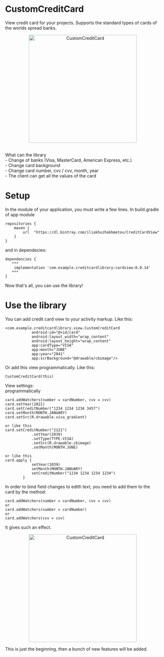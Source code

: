 # CustomCreditCard
View credit card for your projects. Supports the standard types of cards of the worlds spread banks.
<p align="center">
  <img src="https://media.giphy.com/media/eMsCaHHtTlGWvFlUVH/source.gif" width="350" title="CustomCreditCard">
</p>
<br>
What can the library <br>
- Change of banks (Visa, MasterCard, American Express, etc.)<br>
- Change card background<br>
- Change card number, cvv / cvv, month, year<br>
- The client can get all the values of the card<br>

<h1>Setup</h1>
In the module of your application, you must write a few lines. In build.gradle of app module

```
repositories { 
    maven {
        url  "https://dl.bintray.com/iliakhuzhakhmetov/CreditCardView"
    }
}
```
and in dependecies:
```
dependencies {
   ***
    implementation 'com.example.creditcardlibrary:cardview:0.0.14'
   ***
}
```
Now that's all, you can use the library!

<h1>Use the library</h1>
You can add credit card view to your activity markup. Like this:

```
<com.example.creditcardlibrary.view.CustomCreditCard
            android:id="@+id/card"
            android:layout_width="wrap_content"
            android:layout_height="wrap_content"
            app:cardType="VISA"
            app:month="JUNE"
            app:year="2041"
            app:scrBackground="@drawable/cbimage"/>
 ```
 
 Or add this view programmatically. Like this:
```
CustomCreditCard(this)
```

View settings: <br>
programmatically <br>
```
card.addWatchers(number = cardNumber, cvv = cvv)
card.setYear(2021)
card.setCreditNumber("1234 1234 1234 3457")
card.setMonth(MONTH.JANUARY)
card.setSrc(R.drawable.visa_gradient)

or like this
card.setCreditNumber("2121")
            .setYear(2039)
            .setType(TYPE.VISA)
            .setSrc(R.drawable.cbimage)
            .setMonth(MONTH.JUNE)
            
or like this
card.apply { 
            setYear(2039)
            setMonth(MONTH.JANUARY)
            setCreditNumber("1234 1234 1234 1234")
        }
```

In order to bind field changes to edith text, you need to add them to the card by the method:
```
card.addWatchers(number = cardNumber, cvv = cvv)
or 
card.addWatchers(number = cardNumber)
or
card.addWatchers(cvv = cvv)
``` 
It gives such an effect.
<p align="center">
  <img src="https://media.giphy.com/media/efrDuFQnW8iYPoyBke/source.gif" width="350" title="CustomCreditCard">
</p>
This is just the beginning, then a bunch of new features will be added.
